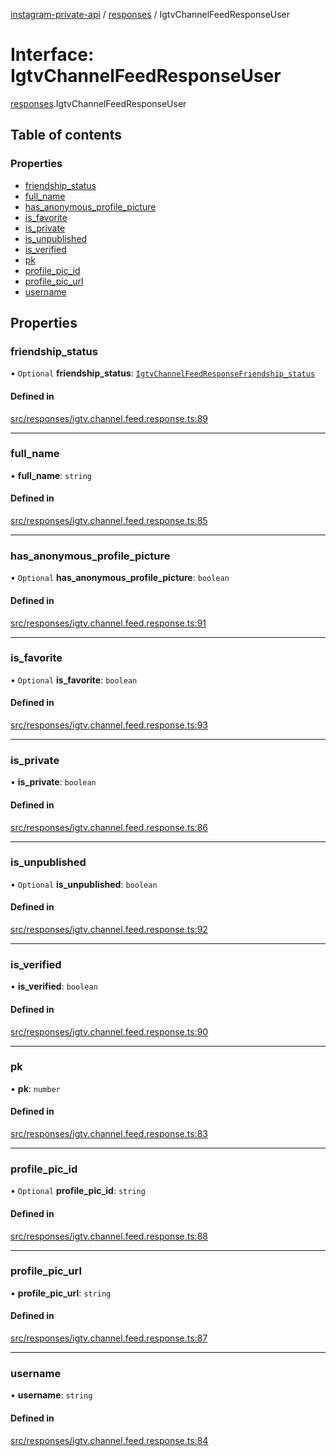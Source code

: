[instagram-private-api](../../README.md) / [responses](../../modules/responses.md) / IgtvChannelFeedResponseUser

# Interface: IgtvChannelFeedResponseUser

[responses](../../modules/responses.md).IgtvChannelFeedResponseUser

## Table of contents

### Properties

- [friendship\_status](IgtvChannelFeedResponseUser.md#friendship_status)
- [full\_name](IgtvChannelFeedResponseUser.md#full_name)
- [has\_anonymous\_profile\_picture](IgtvChannelFeedResponseUser.md#has_anonymous_profile_picture)
- [is\_favorite](IgtvChannelFeedResponseUser.md#is_favorite)
- [is\_private](IgtvChannelFeedResponseUser.md#is_private)
- [is\_unpublished](IgtvChannelFeedResponseUser.md#is_unpublished)
- [is\_verified](IgtvChannelFeedResponseUser.md#is_verified)
- [pk](IgtvChannelFeedResponseUser.md#pk)
- [profile\_pic\_id](IgtvChannelFeedResponseUser.md#profile_pic_id)
- [profile\_pic\_url](IgtvChannelFeedResponseUser.md#profile_pic_url)
- [username](IgtvChannelFeedResponseUser.md#username)

## Properties

### friendship\_status

• `Optional` **friendship\_status**: [`IgtvChannelFeedResponseFriendship_status`](IgtvChannelFeedResponseFriendship_status.md)

#### Defined in

[src/responses/igtv.channel.feed.response.ts:89](https://github.com/Nerixyz/instagram-private-api/blob/4971f34/src/responses/igtv.channel.feed.response.ts#L89)

___

### full\_name

• **full\_name**: `string`

#### Defined in

[src/responses/igtv.channel.feed.response.ts:85](https://github.com/Nerixyz/instagram-private-api/blob/4971f34/src/responses/igtv.channel.feed.response.ts#L85)

___

### has\_anonymous\_profile\_picture

• `Optional` **has\_anonymous\_profile\_picture**: `boolean`

#### Defined in

[src/responses/igtv.channel.feed.response.ts:91](https://github.com/Nerixyz/instagram-private-api/blob/4971f34/src/responses/igtv.channel.feed.response.ts#L91)

___

### is\_favorite

• `Optional` **is\_favorite**: `boolean`

#### Defined in

[src/responses/igtv.channel.feed.response.ts:93](https://github.com/Nerixyz/instagram-private-api/blob/4971f34/src/responses/igtv.channel.feed.response.ts#L93)

___

### is\_private

• **is\_private**: `boolean`

#### Defined in

[src/responses/igtv.channel.feed.response.ts:86](https://github.com/Nerixyz/instagram-private-api/blob/4971f34/src/responses/igtv.channel.feed.response.ts#L86)

___

### is\_unpublished

• `Optional` **is\_unpublished**: `boolean`

#### Defined in

[src/responses/igtv.channel.feed.response.ts:92](https://github.com/Nerixyz/instagram-private-api/blob/4971f34/src/responses/igtv.channel.feed.response.ts#L92)

___

### is\_verified

• **is\_verified**: `boolean`

#### Defined in

[src/responses/igtv.channel.feed.response.ts:90](https://github.com/Nerixyz/instagram-private-api/blob/4971f34/src/responses/igtv.channel.feed.response.ts#L90)

___

### pk

• **pk**: `number`

#### Defined in

[src/responses/igtv.channel.feed.response.ts:83](https://github.com/Nerixyz/instagram-private-api/blob/4971f34/src/responses/igtv.channel.feed.response.ts#L83)

___

### profile\_pic\_id

• `Optional` **profile\_pic\_id**: `string`

#### Defined in

[src/responses/igtv.channel.feed.response.ts:88](https://github.com/Nerixyz/instagram-private-api/blob/4971f34/src/responses/igtv.channel.feed.response.ts#L88)

___

### profile\_pic\_url

• **profile\_pic\_url**: `string`

#### Defined in

[src/responses/igtv.channel.feed.response.ts:87](https://github.com/Nerixyz/instagram-private-api/blob/4971f34/src/responses/igtv.channel.feed.response.ts#L87)

___

### username

• **username**: `string`

#### Defined in

[src/responses/igtv.channel.feed.response.ts:84](https://github.com/Nerixyz/instagram-private-api/blob/4971f34/src/responses/igtv.channel.feed.response.ts#L84)
